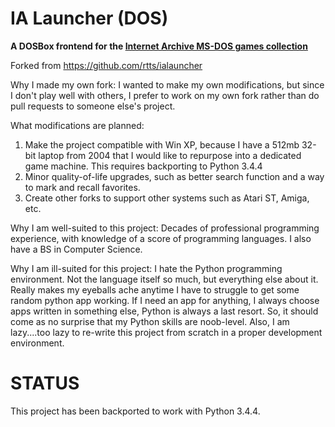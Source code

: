 IA Launcher (DOS)
=================

**A DOSBox frontend for the [Internet Archive MS-DOS games
collection](https://archive.org/details/softwarelibrary_msdos_games)**


Forked from https://github.com/rtts/ialauncher

Why I made my own fork: I wanted to make my own modifications, but since I don't play well with others, I prefer to work on my own fork rather than do pull requests to someone else's project.

What modifications are planned:
  1) Make the project compatible with Win XP, because I have a 512mb 32-bit laptop from 2004 that I would like to repurpose into a dedicated game machine. This requires backporting to Python 3.4.4
  2) Minor quality-of-life upgrades, such as better search function and a way to mark and recall favorites.
  3) Create other forks to support other systems such as Atari ST, Amiga, etc.

Why I am well-suited to this project: Decades of professional programming experience, with knowledge of a score of programming languages. I also have a BS in Computer Science.

Why I am ill-suited for this project: I hate the Python programming environment. Not the language itself so much, but everything else about it. Really makes my eyeballs ache anytime I have to struggle to get some random python app working. If I need an app for anything, I always choose apps written in something else, Python is always a last resort. So, it should come as no surprise that my Python skills are noob-level. Also, I am lazy....too lazy to re-write this project from scratch in a proper development environment. 

STATUS
======

This project has been backported to work with Python 3.4.4.
